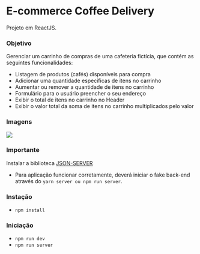# E-commerce Coffee Delivery

Projeto em ReactJS.

### Objetivo
Gerenciar um carrinho de compras de uma cafeteria fictícia, que contém as seguintes funcionalidades:

- Listagem de produtos (cafés) disponíveis para compra
- Adicionar uma quantidade específicas de itens no carrinho
- Aumentar ou remover a quantidade de itens no carrinho
- Formulário para o usuário preencher o seu endereço
- Exibir o total de itens no carrinho no Header
- Exibir o valor total da soma de itens no carrinho multiplicados pelo valor

### Imagens
<img src="./_images/desktop.png" />

### Importante
Instalar a biblioteca <a href="https://www.npmjs.com/package/json-server">JSON-SERVER</a>

- Para aplicação funcionar corretamente, deverá iniciar o fake back-end através do `yarn server ou npm run server`.

### Instação
- `npm install`

### Iniciação
- `npm run dev`
- `npm run server`
